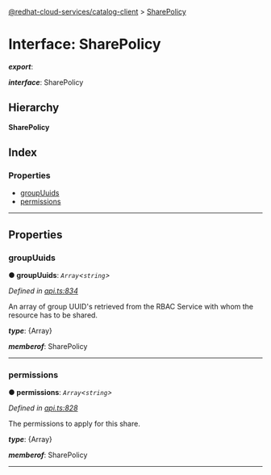 [@redhat-cloud-services/catalog-client](../README.md) > [SharePolicy](../interfaces/sharepolicy.md)

# Interface: SharePolicy

*__export__*: 

*__interface__*: SharePolicy

## Hierarchy

**SharePolicy**

## Index

### Properties

* [groupUuids](sharepolicy.md#groupuuids)
* [permissions](sharepolicy.md#permissions)

---

## Properties

<a id="groupuuids"></a>

###  groupUuids

**● groupUuids**: *`Array`<`string`>*

*Defined in [api.ts:834](https://github.com/RedHatInsights/javascript-clients/blob/master/packages/catalog/api.ts#L834)*

An array of group UUID's retrieved from the RBAC Service with whom the resource has to be shared.

*__type__*: {Array}

*__memberof__*: SharePolicy

___
<a id="permissions"></a>

###  permissions

**● permissions**: *`Array`<`string`>*

*Defined in [api.ts:828](https://github.com/RedHatInsights/javascript-clients/blob/master/packages/catalog/api.ts#L828)*

The permissions to apply for this share.

*__type__*: {Array}

*__memberof__*: SharePolicy

___

